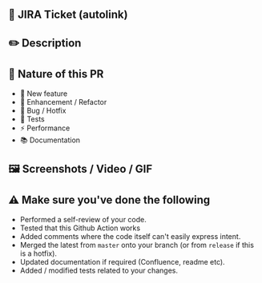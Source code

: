 ## :link: JIRA Ticket (autolink)
<!-- "SPT-123" / "CET-123" etc - only required if JIRA ticket exists -->


## :pencil2: Description


## :superhero: Nature of this PR

- :rocket: New feature
- :lipstick: Enhancement / Refactor
- :bug: Bug / Hotfix
- :robot: Tests
- :zap: Performance
- :books: Documentation

## :framed_picture: Screenshots / Video / GIF
<!-- Only required if UI has changed -->


## :warning: Make sure you've done the following

- Performed a self-review of your code.
- Tested that this Github Action works
- Added comments where the code itself can't easily express intent.
- Merged the latest from `master` onto your branch (or from `release` if this is a hotfix).
- Updated documentation if required (Confluence, readme etc).
- Added / modified tests related to your changes.
